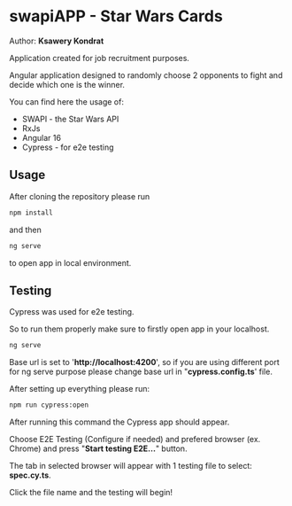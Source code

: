 # swapiAPP - Star Wars Cards

Author: **Ksawery Kondrat**

Application created for job recruitment purposes.

Angular application designed to randomly choose 2 opponents to fight and decide which one is the winner.

You can find here the usage of:
* SWAPI - the Star Wars API
* RxJs 
* Angular 16
* Cypress - for e2e testing

## Usage

After cloning the repository please run

```bash
npm install
```
and then 
```bash
ng serve
```
to open app in local environment.

## Testing
Cypress was used for e2e testing.

So to run them properly make sure to firstly open app in your localhost.
```bash
ng serve
```

Base url is set to '**http://localhost:4200**', so if you are using different port for ng serve purpose please change base url in "**cypress.config.ts**' file.

After setting up everything please run:
```bash
npm run cypress:open
```

After running this command the Cypress app should appear.

Choose E2E Testing (Configure if needed) and prefered browser (ex. Chrome) and  press "**Start testing E2E...**" button.

The tab in selected browser will appear with 1 testing file to select: **spec.cy.ts**.

Click the file name and the testing will begin! 
